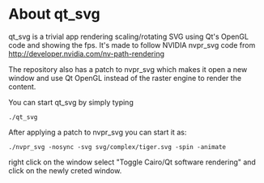 About **qt_svg**
==================

qt_svg is a trivial app rendering scaling/rotating
SVG using Qt's OpenGL code and showing the fps.
It's made to follow NVIDIA nvpr_svg code from
http://developer.nvidia.com/nv-path-rendering

The repository also has a patch to nvpr_svg which
makes it open a new window and use Qt OpenGL instead
of the raster engine to render the content.

You can start qt_svg by simply typing

    ./qt_svg

After applying a patch to nvpr_svg you can start
it as:

    ./nvpr_svg -nosync -svg svg/complex/tiger.svg -spin -animate

right click on the window select
"Toggle Cairo/Qt software rendering"
and click on the newly creted window.
